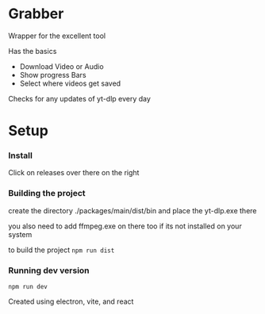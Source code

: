 # Grabber
Wrapper for the excellent tool

Has the basics
- Download Video or Audio
- Show progress Bars
- Select where videos get saved

Checks for any updates of yt-dlp every day

# Setup
### Install
Click on releases over there on the right

### Building the project
create the directory ./packages/main/dist/bin and place the yt-dlp.exe there

you also need to add ffmpeg.exe on there too if its not installed on your system

to build the project
`npm run dist`

### Running dev version

`npm run dev`

Created using electron, vite, and react
